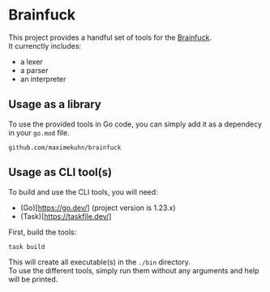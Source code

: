 # Brainfuck
This project provides a handful set of tools for the [Brainfuck](https://en.wikipedia.org/wiki/Brainfuck).  
It currenctly includes:
- a lexer
- a parser
- an interpreter

## Usage as a library
To use the provided tools in Go code, you can simply add it as a dependecy in your `go.mod` file.
```
github.com/maximekuhn/brainfuck
```

## Usage as CLI tool(s)
To build and use the CLI tools, you will need:
- (Go)[https://go.dev/] (project version is 1.23.x)
- (Task)[https://taskfile.dev/]

First, build the tools:
```shell
task build
```
This will create all executable(s) in the `./bin` directory.  
To use the different tools, simply run them without any arguments and help will be printed.

